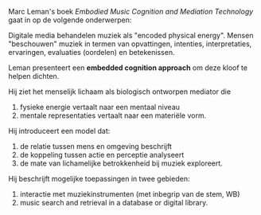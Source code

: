 Marc Leman's boek *Embodied Music Cognition and Mediation Technology* gaat in op de volgende onderwerpen:

Digitale media behandelen muziek als "encoded physical energy". 
Mensen "beschouwen" muziek in termen van opvattingen, intenties, interpretaties, ervaringen, evaluaties (oordelen) en betekenissen.

Leman presenteert een **embedded cognition approach** om deze kloof te helpen dichten.

Hij ziet het menselijk lichaam als biologisch ontworpen mediator die
1. fysieke energie vertaalt naar een mentaal niveau
2. mentale representaties vertaalt naar een materiële vorm.

Hij introduceert een model dat:
1. de relatie tussen mens en omgeving beschrijft
2. de koppeling tussen actie en perceptie analyseert
3. de mate van lichamelijke betrokkenheid bij muziek exploreert.

Hij beschrijft mogelijke toepassingen in twee gebieden:
1. interactie met muziekinstrumenten (met inbegrip van de stem, WB)
2. music search and retrieval in a database or digital library.


